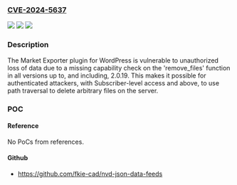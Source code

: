 ### [CVE-2024-5637](https://cve.mitre.org/cgi-bin/cvename.cgi?name=CVE-2024-5637)
![](https://img.shields.io/static/v1?label=Product&message=Market%20Exporter&color=blue)
![](https://img.shields.io/static/v1?label=Version&message=*%3C%3D%202.0.19%20&color=brighgreen)
![](https://img.shields.io/static/v1?label=Vulnerability&message=CWE-862%20Missing%20Authorization&color=brighgreen)

### Description

The Market Exporter plugin for WordPress is vulnerable to unauthorized loss of data due to a missing capability check on the 'remove_files' function in all versions up to, and including, 2.0.19. This makes it possible for authenticated attackers, with Subscriber-level access and above, to use path traversal to delete arbitrary files on the server.

### POC

#### Reference
No PoCs from references.

#### Github
- https://github.com/fkie-cad/nvd-json-data-feeds

